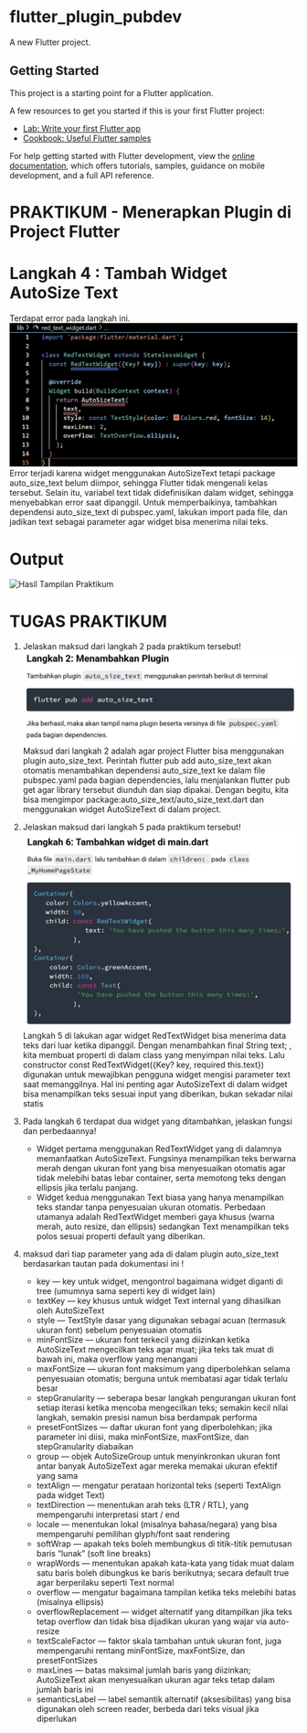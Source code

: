 # flutter_plugin_pubdev

A new Flutter project.

## Getting Started

This project is a starting point for a Flutter application.

A few resources to get you started if this is your first Flutter project:

- [Lab: Write your first Flutter app](https://docs.flutter.dev/get-started/codelab)
- [Cookbook: Useful Flutter samples](https://docs.flutter.dev/cookbook)

For help getting started with Flutter development, view the
[online documentation](https://docs.flutter.dev/), which offers tutorials,
samples, guidance on mobile development, and a full API reference.

# PRAKTIKUM - Menerapkan Plugin di Project Flutter
# Langkah 4 : Tambah Widget AutoSize Text
Terdapat error pada langkah ini.
![Error](./Images/error_langkah_4.jpeg)
Error terjadi karena widget menggunakan AutoSizeText tetapi package auto_size_text belum diimpor, sehingga Flutter tidak mengenali kelas tersebut. Selain itu, variabel text tidak didefinisikan dalam widget, sehingga menyebabkan error saat dipanggil. Untuk memperbaikinya, tambahkan dependensi auto_size_text di pubspec.yaml, lakukan import pada file, dan jadikan text sebagai parameter agar widget bisa menerima nilai teks.

# Output 
![Hasil Tampilan Praktikum](./Images/praktikum1_4.jpeg)

# TUGAS PRAKTIKUM
1. Jelaskan maksud dari langkah 2 pada praktikum tersebut!
![Langkah 2](./Images/langkah2.jpeg)
Maksud dari langkah 2 adalah agar project Flutter bisa menggunakan plugin auto_size_text. Perintah flutter pub add auto_size_text akan otomatis menambahkan dependensi auto_size_text ke dalam file pubspec.yaml pada bagian dependencies, lalu menjalankan flutter pub get agar library tersebut diunduh dan siap dipakai. Dengan begitu, kita bisa mengimpor package:auto_size_text/auto_size_text.dart dan menggunakan widget AutoSizeText di dalam project.

2. Jelaskan maksud dari langkah 5 pada praktikum tersebut!
![Langkah 5](./Images/langkah5.jpeg)
Langkah 5 di lakukan agar widget RedTextWidget bisa menerima data teks dari luar ketika dipanggil. Dengan menambahkan final String text; , kita membuat properti di dalam class yang menyimpan nilai teks. Lalu constructor const RedTextWidget({Key? key, required this.text}) digunakan untuk mewajibkan pengguna widget mengisi parameter text saat memanggilnya. Hal ini penting agar AutoSizeText di dalam widget bisa menampilkan teks sesuai input yang diberikan, bukan sekadar nilai statis

3. Pada langkah 6 terdapat dua widget yang ditambahkan, jelaskan fungsi dan perbedaannya!
   - Widget pertama menggunakan RedTextWidget yang di dalamnya memanfaatkan AutoSizeText. Fungsinya menampilkan teks berwarna merah dengan ukuran font yang bisa menyesuaikan otomatis agar tidak melebihi batas lebar container, serta memotong teks dengan ellipsis jika terlalu panjang.
   - Widget kedua menggunakan Text biasa yang hanya menampilkan teks standar tanpa penyesuaian ukuran otomatis. Perbedaan utamanya adalah RedTextWidget memberi gaya khusus (warna merah, auto resize, dan ellipsis) sedangkan Text menampilkan teks polos sesuai properti default yang diberikan.

4. maksud dari tiap parameter yang ada di dalam plugin auto_size_text berdasarkan tautan pada dokumentasi ini !
   - key — key untuk widget, mengontrol bagaimana widget diganti di tree (umumnya sama seperti key di widget lain)
   - textKey — key khusus untuk widget Text internal yang dihasilkan oleh AutoSizeText
   - style — TextStyle dasar yang digunakan sebagai acuan (termasuk ukuran font) sebelum penyesuaian otomatis
   - minFontSize — ukuran font terkecil yang diizinkan ketika AutoSizeText mengecilkan teks agar muat; jika teks tak muat di bawah ini, maka overflow yang menangani
   - maxFontSize — ukuran font maksimum yang diperbolehkan selama penyesuaian otomatis; berguna untuk membatasi agar tidak terlalu besar
   - stepGranularity — seberapa besar langkah pengurangan ukuran font setiap iterasi ketika mencoba mengecilkan teks; semakin kecil nilai langkah, semakin presisi namun bisa berdampak performa
   - presetFontSizes — daftar ukuran font yang diperbolehkan; jika parameter ini diisi, maka minFontSize, maxFontSize, dan stepGranularity diabaikan
   - group — objek AutoSizeGroup untuk menyinkronkan ukuran font antar banyak AutoSizeText agar mereka memakai ukuran efektif yang sama
   - textAlign — mengatur perataan horizontal teks (seperti TextAlign pada widget Text)
   - textDirection — menentukan arah teks (LTR / RTL), yang mempengaruhi interpretasi start / end
   - locale — menentukan lokal (misalnya bahasa/negara) yang bisa mempengaruhi pemilihan glyph/font saat rendering
   - softWrap — apakah teks boleh membungkus di titik-titik pemutusan baris “lunak” (soft line breaks)
   - wrapWords — menentukan apakah kata-kata yang tidak muat dalam satu baris boleh dibungkus ke baris berikutnya; secara default true agar berperilaku seperti Text normal
   - overflow — mengatur bagaimana tampilan ketika teks melebihi batas (misalnya ellipsis)
   - overflowReplacement — widget alternatif yang ditampilkan jika teks tetap overflow dan tidak bisa dijadikan ukuran yang wajar via auto-resize
   - textScaleFactor — faktor skala tambahan untuk ukuran font, juga mempengaruhi rentang minFontSize, maxFontSize, dan presetFontSizes
   - maxLines — batas maksimal jumlah baris yang diizinkan; AutoSizeText akan menyesuaikan ukuran agar teks tetap dalam jumlah baris ini
   - semanticsLabel — label semantik alternatif (aksesibilitas) yang bisa digunakan oleh screen reader, berbeda dari teks visual jika diperlukan
